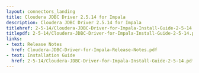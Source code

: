 ```yaml
---
layout: connectors_landing
title: Cloudera JDBC Driver 2.5.14 for Impala
description: Cloudera JDBC Driver 2.5.14 for Impala
titlehref: 2-5-14/Cloudera-JDBC-Driver-for-Impala-Install-Guide-2-5-14.pdf
titlepdf: 2-5-14/Cloudera-JDBC-Driver-for-Impala-Install-Guide-2-5-14.pdf
links:
- text: Release Notes
  href: Cloudera-JDBC-Driver-for-Impala-Release-Notes.pdf
- text: Installation Guide
  href: 2-5-14/Cloudera-JDBC-Driver-for-Impala-Install-Guide-2-5-14.pdf
---
```

